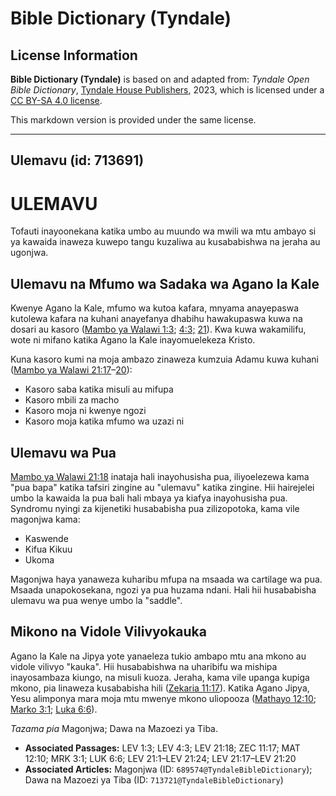 # Bible Dictionary (Tyndale)

## License Information

**Bible Dictionary (Tyndale)** is based on and adapted from: _Tyndale Open Bible Dictionary_, [Tyndale House Publishers](https://tyndaleopenresources.com/), 2023, which is licensed under a [CC BY-SA 4.0 license](https://creativecommons.org/licenses/by-sa/4.0/legalcode.en).

This markdown version is provided under the same license.



--------------------------------

## Ulemavu (id: 713691)

ULEMAVU
=======

Tofauti inayoonekana katika umbo au muundo wa mwili wa mtu ambayo si ya kawaida inaweza kuwepo tangu kuzaliwa au kusababishwa na jeraha au ugonjwa.

Ulemavu na Mfumo wa Sadaka wa Agano la Kale
-------------------------------------------

Kwenye Agano la Kale, mfumo wa kutoa kafara, mnyama anayepaswa kutolewa kafara na kuhani anayefanya dhabihu hawakupaswa kuwa na dosari au kasoro ([Mambo ya Walawi 1:3](https://ref.ly/Lev1:3); [4:3;](https://ref.ly/Lev4:3) [21](https://ref.ly/Lev21:1-Lev21:24)). Kwa kuwa wakamilifu, wote ni mifano katika Agano la Kale inayomuelekeza Kristo.

Kuna kasoro kumi na moja ambazo zinaweza kumzuia Adamu kuwa kuhani ([Mambo ya Walawi 21:17](https://ref.ly/Lev21:17-Lev21:20)–[20](https://ref.ly/Lev21:17-Lev21:20)):

* Kasoro saba katika misuli au mifupa
* Kasoro mbili za macho
* Kasoro moja ni kwenye ngozi
* Kasoro moja katika mfumo wa uzazi ni

Ulemavu wa Pua
--------------

[Mambo ya Walawi 21:18](https://ref.ly/Lev21:18) inataja hali inayohusisha pua, iliyoelezewa kama "pua bapa" katika tafsiri zingine au "ulemavu" katika zingine. Hii hairejelei umbo la kawaida la pua bali hali mbaya ya kiafya inayohusisha pua. Syndromu nyingi za kijenetiki husababisha pua zilizopotoka, kama vile magonjwa kama:

* Kaswende
* Kifua Kikuu
* Ukoma

Magonjwa haya yanaweza kuharibu mfupa na msaada wa cartilage wa pua. Msaada unapokosekana, ngozi ya pua huzama ndani. Hali hii husababisha ulemavu wa pua wenye umbo la "saddle".

Mikono na Vidole Vilivyokauka
-----------------------------

Agano la Kale na Jipya yote yanaeleza tukio ambapo mtu ana mkono au vidole vilivyo "kauka". Hii husababishwa na uharibifu wa mishipa inayosambaza kiungo, na misuli kuoza. Jeraha, kama vile upanga kupiga mkono, pia linaweza kusababisha hili ([Zekaria 11:17](https://ref.ly/Zech11:17)). Katika Agano Jipya, Yesu alimponya mara moja mtu mwenye mkono uliopooza ([Mathayo 12:10](https://ref.ly/Matt12:10); [Marko 3:1](https://ref.ly/Mark3:1); [Luka 6:6](https://ref.ly/Luke6:6)).

*Tazama pia* Magonjwa; Dawa na Mazoezi ya Tiba.

* **Associated Passages:** LEV 1:3; LEV 4:3; LEV 21:18; ZEC 11:17; MAT 12:10; MRK 3:1; LUK 6:6; LEV 21:1–LEV 21:24; LEV 21:17–LEV 21:20
* **Associated Articles:** Magonjwa (ID: `689574@TyndaleBibleDictionary`); Dawa na Mazoezi ya Tiba (ID: `713721@TyndaleBibleDictionary`)

